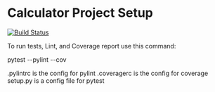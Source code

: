 # Calculator Project Setup
[![Build Status](https://app.travis-ci.com/MikeSzabla/Calculator-V2.svg?branch=main)](https://app.travis-ci.com/github/MikeSzabla/Calculator-V2)

To run tests, Lint, and Coverage report use this command:

pytest  --pylint --cov

.pylintrc is the config for pylint
.coveragerc is the config for coverage
setup.py is a config file for pytest
